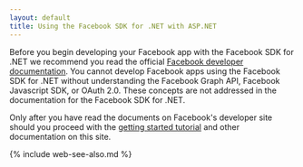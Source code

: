 ```yaml
---
layout: default
title: Using the Facebook SDK for .NET with ASP.NET
---
```


Before you begin developing your Facebook app with the Facebook SDK for .NET we recommend you read the official [Facebook developer documentation](https://developers.facebook.com/docs/). You cannot develop Facebook apps using the Facebook SDK for .NET without understanding the Facebook Graph API, Facebook Javascript SDK, or OAuth 2.0. These concepts are not addressed in the documentation for the Facebook SDK for .NET. 

Only after you have read the documents on Facebook's developer site should you proceed with the [getting started tutorial](/docs/web/getting-started) and other documentation on this site.

{% include web-see-also.md %}